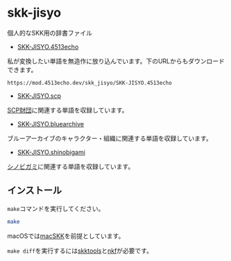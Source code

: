 # skk-jisyo

個人的なSKK用の辞書ファイル

- [SKK-JISYO.4513echo](./SKK-JISYO.4513echo)

私が変換したい単語を無造作に放り込んでいます。下のURLからもダウンロードできます。

```
https://mod.4513echo.dev/skk_jisyo/SKK-JISYO.4513echo
```

- [SKK-JISYO.scp](./SKK-JISYO.scp)

[SCP財団](https://scp-jp.wikidot.com)に関連する単語を収録しています。

-  [SKK-JISYO.bluearchive](./SKK-JISYO.bluearchive)

ブルーアーカイブのキャラクター・組織に関連する単語を収録しています。

- [SKK-JISYO.shinobigami](./SKK-JISYO.shinobigami)

[シノビガミ](https://bouken.jp/pd/sg/)に関連する単語を収録しています。

## インストール

`make`コマンドを実行してください。

```sh
make
```

macOSでは[macSKK](https://github.com/mtgto/macSKK)を前提としています。

`make diff`を実行するには[skktools](https://github.com/skk-dev/skktools)と[nkf](https://github.com/nurse/nkf)が必要です。
